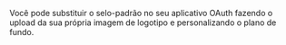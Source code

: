 Você pode substituir o selo-padrão no seu aplicativo OAuth fazendo o upload da sua própria imagem de logotipo e personalizando o plano de fundo.
